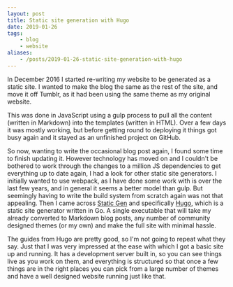```yaml
---
layout: post
title: Static site generation with Hugo
date: 2019-01-26
tags:
    - blog
    - website
aliases:
    - /posts/2019-01-26-static-site-generation-with-hugo
---
```

In December 2016 I started re-writing my website to be generated as a static site. I wanted to make the blog the same as the rest of the site, and move it off Tumblr, as it had been using the same theme as my original website.

This was done in JavaScript using a gulp process to pull all the content (written in Markdown) into the templates (written in HTML). Over a few days it was mostly working, but before getting round to deploying it things got busy again and it stayed as an unfinished project on GitHub.

So now, wanting to write the occasional blog post again, I found some time to finish updating it. However technology has moved on and I couldn't be bothered to work through the changes to a million JS dependencies to get everything up to date again, I had a look for other static site generators. I initially wanted to use webpack, as I have done some work with is over the last few years, and in general it seems a better model than gulp. But seemingly having to write the build system from scratch again was not that appealing. Then I came across [Static Gen](https://www.staticgen.com/) and specifically [Hugo](https://gohugo.io/), which is a static site generator written in Go. A single executable that will take my already converted to Markdown blog posts, any number of community designed themes (or my own) and make the full site with minimal hassle.

The guides from Hugo are pretty good, so I'm not going to repeat what they say. Just that I was very impressed at the ease with which I got a basic site up and running. It has a development server built in, so you can see things live as you work on them, and everything is structured so that once a few things are in the right places you can pick from a large number of themes and have a well designed website running just like that.
